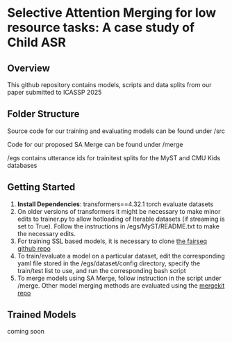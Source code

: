 # Selective Attention Merging for low resource tasks: A case study of Child ASR

## Overview

This github repository contains models, scripts and data splits from our paper submitted to ICASSP 2025

## Folder Structure

Source code for our training and evaluating models  can be found under /src

Code for our proposed SA Merge can be found under /merge

/egs contains utterance ids for trainitest splits for the MyST and CMU Kids databases

## Getting Started

1. **Install Dependencies**: transformers==4.32.1 torch evaluate datasets
2. On older versions of transformers it might be necessary to make minor edits to trainer.py to allow hotloading of Iterable datasets (if streaming is set to True). Follow the instructions in /egs/MyST/README.txt to make the necessary edits.
3. For training SSL based models, it is necessary to clone [the fairseq github repo](https://github.com/facebookresearch/fairseq)
4. To train/evaluate a model on a particular dataset, edit the corresponding yaml file stored in the /egs/dataset/config directory, specify the train/test list to use, and run the corresponding bash script
5. To merge models using SA Merge, follow instruction in the script under /merge. Other model merging methods are evaluated using the [mergekit repo](https://github.com/arcee-ai/mergekit)

## Trained Models

coming soon
